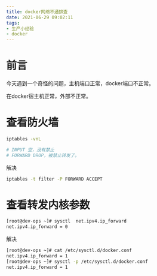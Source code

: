 ```yaml
---
title: docker网络不通排查
date: 2021-06-29 09:02:11
tags:
- 生产小经验
- docker
---
```


# 前言

今天遇到一个奇怪的问题，主机端口正常，docker端口不正常。

在docker宿主机正常，外部不正常。



<!--more-->
# 查看防火墙

```bash
iptables -vnL

# INPUT 空，没有禁止
# FORWARD DROP，被禁止转发了。
```

解决

```bash
iptables -t filter -P FORWARD ACCEPT
```

# 查看转发内核参数

```bash
[root@dev-ops ~]# sysctl  net.ipv4.ip_forward
net.ipv4.ip_forward = 0
```

解决

```bash
[root@dev-ops ~]# cat /etc/sysctl.d/docker.conf 
net.ipv4.ip_forward = 1
[root@dev-ops ~]# sysctl -p /etc/sysctl.d/docker.conf
net.ipv4.ip_forward = 1
```

